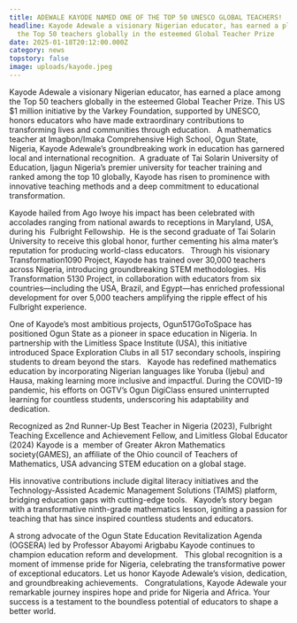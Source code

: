 ```yaml
---
title: ADEWALE KAYODE NAMED ONE OF THE TOP 50 UNESCO GLOBAL TEACHERS!
headline: Kayode Adewale a visionary Nigerian educator, has earned a place among
  the Top 50 teachers globally in the esteemed Global Teacher Prize
date: 2025-01-18T20:12:00.000Z
category: news
topstory: false
image: uploads/kayode.jpeg
---
```

Kayode Adewale a visionary Nigerian educator, has earned a place among the Top 50 teachers globally in the esteemed Global Teacher Prize.
This US $1 million initiative by the Varkey Foundation, supported by UNESCO, honors educators who have made extraordinary contributions to transforming lives and communities through education.  
A mathematics teacher at Imagbon/Imaka Comprehensive High School, Ogun State, Nigeria, Kayode Adewale’s groundbreaking work in education has garnered local and international recognition. 
A graduate of Tai Solarin University of Education, Ijagun Nigeria’s premier university for teacher training and ranked among the top 10 globally, Kayode has risen to prominence with innovative teaching methods and a deep commitment to educational transformation.


Kayode hailed from Ago Iwoye his impact has been celebrated with accolades ranging from national awards to receptions in Maryland, USA, during his  Fulbright Fellowship. 
He is the second graduate of Tai Solarin University to receive this global honor, further cementing his alma mater’s reputation for producing world-class educators.  
Through his visionary Transformation1090 Project, Kayode has trained over 30,000 teachers across Nigeria, introducing groundbreaking STEM methodologies.
 His Transformation 5130 Project, in collaboration with educators from six countries—including the USA, Brazil, and Egypt—has enriched professional development for over 5,000 teachers amplifying the ripple effect of his Fulbright experience.


One of Kayode’s most ambitious projects, Ogun517GoToSpace has positioned Ogun State as a pioneer in space education in Nigeria. In partnership with the Limitless Space Institute (USA), this initiative introduced Space Exploration Clubs in all 517 secondary schools, inspiring students to dream beyond the stars.  
Kayode has redefined mathematics education by incorporating Nigerian languages like Yoruba (Ijebu) and Hausa, making learning more inclusive and impactful. During the COVID-19 pandemic, his efforts on OGTV’s Ogun DigiClass ensured uninterrupted learning for countless students, underscoring his adaptability and dedication.


Recognized as 2nd Runner-Up Best Teacher in Nigeria (2023), Fulbright Teaching Excellence and Achievement Fellow, and Limitless Global Educator (2024) Kayode is a  member of Greater Akron Mathematics society(GAMES), an affiliate of the Ohio council of Teachers of Mathematics, USA advancing STEM education on a global stage.


His innovative contributions include digital literacy initiatives and the Technology-Assisted Academic Management Solutions (TAIMS) platform, bridging education gaps with cutting-edge tools.  
Kayode’s story began with a transformative ninth-grade mathematics lesson, igniting a passion for teaching that has since inspired countless students and educators. 


A strong advocate of the Ogun State Education Revitalization Agenda (OGSERA) led by Professor Abayomi Arigbabu Kayode continues to champion education reform and development.  
This global recognition is a moment of immense pride for Nigeria, celebrating the transformative power of exceptional educators. Let us honor Kayode Adewale’s vision, dedication, and groundbreaking achievements.  
Congratulations, Kayode Adewale your remarkable journey inspires hope and pride for Nigeria and Africa. Your success is a testament to the boundless potential of educators to shape a better world.
